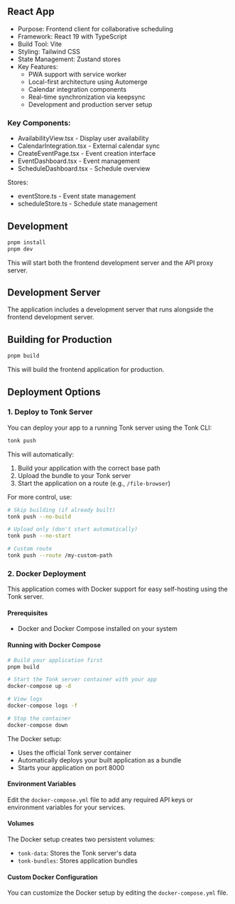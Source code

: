 ##  React App

  - Purpose: Frontend client for collaborative scheduling
  - Framework: React 19 with TypeScript
  - Build Tool: Vite
  - Styling: Tailwind CSS
  - State Management: Zustand stores
  - Key Features:
    - PWA support with service worker
    - Local-first architecture using Automerge
    - Calendar integration components
    - Real-time synchronization via keepsync
    - Development and production server setup

  ### Key Components:
  - AvailabilityView.tsx - Display user availability
  - CalendarIntegration.tsx - External calendar sync
  - CreateEventPage.tsx - Event creation interface
  - EventDashboard.tsx - Event management
  - ScheduleDashboard.tsx - Schedule overview

  Stores:
  - eventStore.ts - Event state management
  - scheduleStore.ts - Schedule state management

## Development

```bash
pnpm install
pnpm dev
```

This will start both the frontend development server and the API proxy server.

## Development Server

The application includes a development server that runs alongside the frontend development server.

## Building for Production

```bash
pnpm build
```

This will build the frontend application for production.

## Deployment Options

### 1. Deploy to Tonk Server

You can deploy your app to a running Tonk server using the Tonk CLI:

```bash
tonk push
```

This will automatically:

1. Build your application with the correct base path
2. Upload the bundle to your Tonk server
3. Start the application on a route (e.g., `/file-browser`)

For more control, use:

```bash
# Skip building (if already built)
tonk push --no-build

# Upload only (don't start automatically)
tonk push --no-start

# Custom route
tonk push --route /my-custom-path
```

### 2. Docker Deployment

This application comes with Docker support for easy self-hosting using the Tonk server.

#### Prerequisites

- Docker and Docker Compose installed on your system

#### Running with Docker Compose

```bash
# Build your application first
pnpm build

# Start the Tonk server container with your app
docker-compose up -d

# View logs
docker-compose logs -f

# Stop the container
docker-compose down
```

The Docker setup:

- Uses the official Tonk server container
- Automatically deploys your built application as a bundle
- Starts your application on port 8000

#### Environment Variables

Edit the `docker-compose.yml` file to add any required API keys or environment variables for your services.

#### Volumes

The Docker setup creates two persistent volumes:

- `tonk-data`: Stores the Tonk server's data
- `tonk-bundles`: Stores application bundles

#### Custom Docker Configuration

You can customize the Docker setup by editing the `docker-compose.yml` file.
